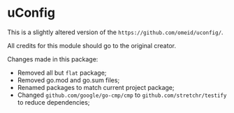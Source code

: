 # uConfig

This is a slightly altered version of the `https://github.com/omeid/uconfig/`.

All credits for this module should go to the original creator.

Changes made in this package:

- Removed all but `flat` package;
- Removed go.mod and go.sum files;
- Renamed packages to match current project package;
- Changed `github.com/google/go-cmp/cmp` to `github.com/stretchr/testify` to reduce dependencies;
